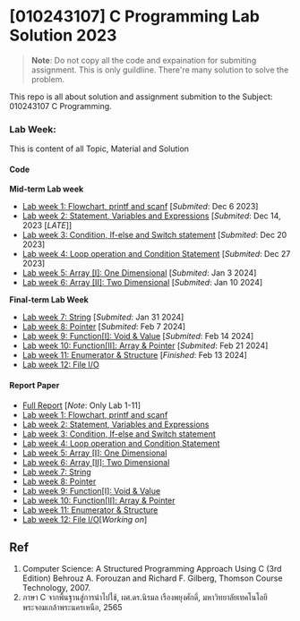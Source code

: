 # [010243107] C Programming Lab Solution 2023
>**Note**: Do not copy all the code and expaination for submiting assignment. This is only guildline. There're many solution to solve the problem.

This repo is all about solution and assignment submition to the Subject: 010243107 C Programming.

### Lab Week:
This is content of all Topic, Material and Solution
#### Code
**Mid-term Lab week**
- [Lab week 1: Flowchart, printf and scanf](Lab1/) [*Submited*: Dec 6 2023]
- [Lab week 2: Statement, Variables and Expressions](Lab2/) [*Submited*: Dec 14, 2023 [*LATE*]]
- [Lab week 3: Condition, If-else and Switch statement](Lab3/) [*Submited*: Dec 20 2023]
- [Lab week 4: Loop operation and Condition Statement](Lab4/) [*Submited*: Dec 27 2023]
- [Lab week 5: Array [I]: One Dimensional](Lab5/) [*Submited*: Jan 3 2024]
- [Lab week 6: Array [II]: Two Dimensional](Lab6/) [*Submited*: Jan 10 2024]

**Final-term Lab Week**
- [Lab week 7: String](Lab7/) [*Submited*: Jan 31 2024]
- [Lab week 8: Pointer](Lab8/) [*Submited*: Feb 7 2024]
- [Lab week 9: Function[I]: Void & Value](Lab9/) [*Submited*: Feb 14 2024]
- [Lab week 10: Function[II]: Array & Pointer](Lab10/) [*Submited*: Feb 21 2024]
- [Lab week 11: Enumerator & Structure](Lab11/) [*Finished*: Feb 13 2024]
- [Lab week 12: File I/O](Lab12/)

#### Report Paper
- [Full Report](main.pdf) [*Note*: Only Lab 1-11]
- [Lab week 1: Flowchart, printf and scanf](Lab1/Lab1.pdf)
- [Lab week 2: Statement, Variables and Expressions](Lab2/Lab2.pdf)
- [Lab week 3: Condition, If-else and Switch statement](Lab3/Lab3.pdf)
- [Lab week 4: Loop operation and Condition Statement](Lab4/Lab4.pdf)
- [Lab week 5: Array [I]: One Dimensional](Lab5/Lab5.pdf)
- [Lab week 6: Array [II]: Two Dimensional](Lab6/Lab6.pdf)
- [Lab week 7: String](Lab7/Lab7.pdf)
- [Lab week 8: Pointer](Lab8/Lab8.pdf)
- [Lab week 9: Function[I]: Void & Value](Lab9/Lab9.pdf)
- [Lab week 10: Function[II]: Array & Pointer](Lab10/Lab10.pdf)
- [Lab week 11: Enumerator & Structure](Lab11/Lab11.pdf)
- [Lab week 12: File I/O]()[*Working on*]

## Ref
1. Computer Science: A Structured Programming Approach Using C
(3rd Edition)
Behrouz A. Forouzan and Richard F. Gilberg,
Thomson Course Technology, 2007. 
2. ภาษา C จากพื้นฐานสู่การนำไปใช้, ผศ.ดร.นิรมล เรืองพยุงศักดิ์, มหาวิทยาลัยเทคโนโลยีพระจอมเกล้าพระนครเหนือ, 2565
